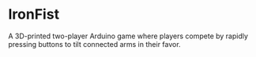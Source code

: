 # IronFist
A 3D-printed two-player Arduino game where players compete by rapidly pressing buttons to tilt connected arms in their favor.
